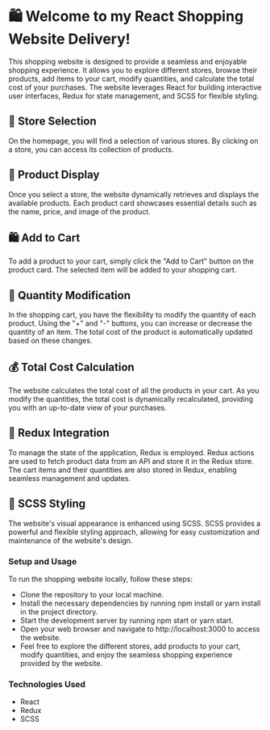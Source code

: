 # 🛍️ Welcome to my React Shopping Website Delivery! 

This shopping website is designed to provide a seamless and enjoyable shopping experience. It allows you to explore different stores, browse their products, add items to your cart, modify quantities, and calculate the total cost of your purchases. The website leverages React for building interactive user interfaces, Redux for state management, and SCSS for flexible styling.

## 🏬 Store Selection
On the homepage, you will find a selection of various stores. By clicking on a store, you can access its collection of products.

## 🛒 Product Display
Once you select a store, the website dynamically retrieves and displays the available products. Each product card showcases essential details such as the name, price, and image of the product.

## 🛍️ Add to Cart
To add a product to your cart, simply click the "Add to Cart" button on the product card. The selected item will be added to your shopping cart.

## 🔄 Quantity Modification
In the shopping cart, you have the flexibility to modify the quantity of each product. Using the "+" and "-" buttons, you can increase or decrease the quantity of an item. The total cost of the product is automatically updated based on these changes.

## 💰 Total Cost Calculation
The website calculates the total cost of all the products in your cart. As you modify the quantities, the total cost is dynamically recalculated, providing you with an up-to-date view of your purchases.

## 🔁 Redux Integration
To manage the state of the application, Redux is employed. Redux actions are used to fetch product data from an API and store it in the Redux store. The cart items and their quantities are also stored in Redux, enabling seamless management and updates.

## 💅 SCSS Styling
The website's visual appearance is enhanced using SCSS. SCSS provides a powerful and flexible styling approach, allowing for easy customization and maintenance of the website's design.

### Setup and Usage
To run the shopping website locally, follow these steps:

- Clone the repository to your local machine.
- Install the necessary dependencies by running npm install or yarn install in the project directory.
- Start the development server by running npm start or yarn start.
- Open your web browser and navigate to http://localhost:3000 to access the website.
- Feel free to explore the different stores, add products to your cart, modify quantities, and enjoy the seamless shopping experience provided by the website.

### Technologies Used
- React
- Redux
- SCSS

